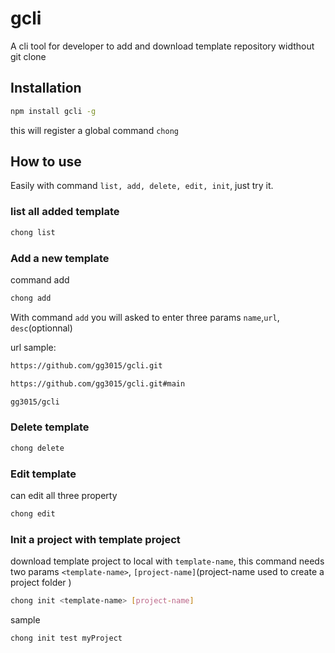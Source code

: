 # gcli

A cli tool for developer to add and download template repository widthout git clone

## Installation
```bash
npm install gcli -g
```
this will register a global command `chong`
## How to use
Easily with command `list, add, delete, edit, init`, just try it.
### list all added template

```bash
chong list
```

### Add a new template

command add
```bash
chong add
```
With command `add` you will asked to enter three params `name`,`url`, `desc`(optionnal)

url sample:
```bash
https://github.com/gg3015/gcli.git
```
```bash
https://github.com/gg3015/gcli.git#main
```
```bash
gg3015/gcli
```

### Delete template
```bash
chong delete
```
### Edit template
can edit all three property
```bash
chong edit
```
### Init a project with template project
download template project to local with `template-name`, this command needs two params `<template-name>`, `[project-name]`(project-name used to create a project folder )
```bash
chong init <template-name> [project-name]
```
sample
```bash
chong init test myProject
```